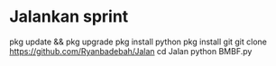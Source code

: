 # Jalankan sprint
pkg update && pkg upgrade
pkg install python
pkg install git
git clone https://github.com/Ryanbadebah/Jalan
cd Jalan
python BMBF.py
